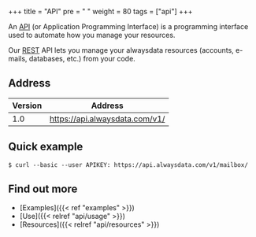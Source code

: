 +++
title = "API"
pre = "<i class='fas fa-fw fa-plug'></i> "
weight = 80
tags = ["api"]
+++

An [API](https://en.wikipedia.org/wiki/Application_programming_interface) (or Application Programming Interface) is a programming interface used to automate how you manage your resources.

Our [REST](https://en.wikipedia.org/wiki/Representational_state_transfer) API lets you manage your alwaysdata resources (accounts, e-mails, databases, etc.) from your code.

## Address

|Version|Address|
|--- |--- |
|1.0|https://api.alwaysdata.com/v1/|

## Quick example

```
$ curl --basic --user APIKEY: https://api.alwaysdata.com/v1/mailbox/
```

## Find out more

- [Examples]({{< ref "examples" >}})
- [Use]({{< relref "api/usage" >}})
- [Resources]({{< relref "api/resources" >}})
